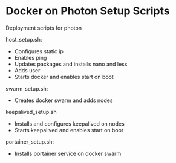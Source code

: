 # Docker on Photon Setup Scripts
Deployment scripts for photon

host_setup.sh:
- Configures static ip
- Enables ping
- Updates packages and installs nano and less
- Adds user
- Starts docker and enables start on boot

swarm_setup.sh:
- Creates docker swarm and adds nodes

keepalived_setup.sh
- Installs and configures keepalived on nodes
- Starts keepalived and enables start on boot

portainer_setup.sh:
- Installs portainer service on docker swarm
